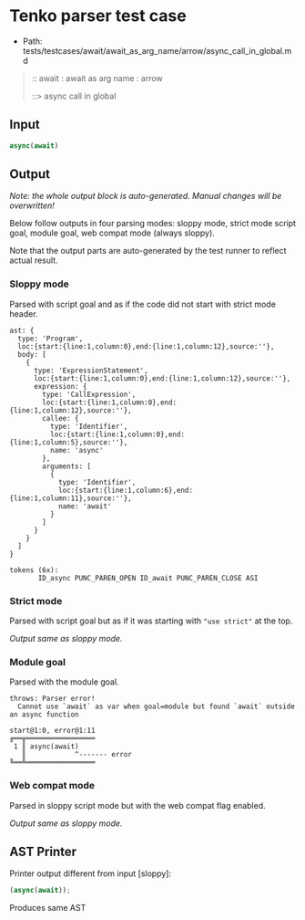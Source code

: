 # Tenko parser test case

- Path: tests/testcases/await/await_as_arg_name/arrow/async_call_in_global.md

> :: await : await as arg name : arrow
>
> ::> async call in global

## Input

`````js
async(await)
`````

## Output

_Note: the whole output block is auto-generated. Manual changes will be overwritten!_

Below follow outputs in four parsing modes: sloppy mode, strict mode script goal, module goal, web compat mode (always sloppy).

Note that the output parts are auto-generated by the test runner to reflect actual result.

### Sloppy mode

Parsed with script goal and as if the code did not start with strict mode header.

`````
ast: {
  type: 'Program',
  loc:{start:{line:1,column:0},end:{line:1,column:12},source:''},
  body: [
    {
      type: 'ExpressionStatement',
      loc:{start:{line:1,column:0},end:{line:1,column:12},source:''},
      expression: {
        type: 'CallExpression',
        loc:{start:{line:1,column:0},end:{line:1,column:12},source:''},
        callee: {
          type: 'Identifier',
          loc:{start:{line:1,column:0},end:{line:1,column:5},source:''},
          name: 'async'
        },
        arguments: [
          {
            type: 'Identifier',
            loc:{start:{line:1,column:6},end:{line:1,column:11},source:''},
            name: 'await'
          }
        ]
      }
    }
  ]
}

tokens (6x):
       ID_async PUNC_PAREN_OPEN ID_await PUNC_PAREN_CLOSE ASI
`````

### Strict mode

Parsed with script goal but as if it was starting with `"use strict"` at the top.

_Output same as sloppy mode._

### Module goal

Parsed with the module goal.

`````
throws: Parser error!
  Cannot use `await` as var when goal=module but found `await` outside an async function

start@1:0, error@1:11
╔══╦═════════════════
 1 ║ async(await)
   ║            ^------- error
╚══╩═════════════════

`````


### Web compat mode

Parsed in sloppy script mode but with the web compat flag enabled.

_Output same as sloppy mode._

## AST Printer

Printer output different from input [sloppy]:

````js
(async(await));
````

Produces same AST
